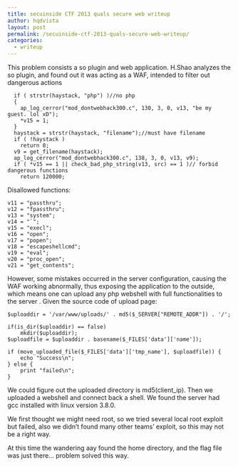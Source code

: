 ```yaml
---
title: secuinside CTF 2013 quals secure web writeup
author: hqdvista
layout: post
permalink: /secuinside-ctf-2013-quals-secure-web-writeup/
categories:
  - writeup
---
```

This problem consists a so plugin and web application. H.Shao analyzes the so plugin, and found out it was acting as a WAF, intended to filter out dangerous actions

      if ( strstr(haystack, "php") )//no php
      {
        ap_log_cerror("mod_dontwebhack300.c", 130, 3, 0, v13, "be my guest. lol xD");
        *v15 = 1;
      }
      haystack = strstr(haystack, "filename");//must have filename
      if ( !haystack )
        return 0;
      v9 = get_filename(haystack);
      ap_log_cerror("mod_dontwebhack300.c", 138, 3, 0, v13, v9);
      if ( *v15 == 1 || check_bad_php_string(v13, src) == 1 )// forbid dangerous functions
        return 120000;
    

Disallowed functions:

    v11 = "passthru";
    v12 = "fpassthru";
    v13 = "system";
    v14 = "`";
    v15 = "execl";
    v16 = "open";
    v17 = "popen";
    v18 = "escapeshellcmd";
    v19 = "eval";
    v20 = "proc_open";
    v21 = "get_contents";
    

However, some mistakes occurred in the server configuration, causing the WAF working abnormally, thus exposing the application to the outside, which means one can upload any php webshell with full functionalities to the server . Given the source code of upload page:

    $uploaddir = '/var/www/uploads/' . md5($_SERVER["REMOTE_ADDR"]) . '/';
    
    if(is_dir($uploaddir) == false)
        mkdir($uploaddir);
    $uploadfile = $uploaddir . basename($_FILES['data']['name']);
    
    if (move_uploaded_file($_FILES['data']['tmp_name'], $uploadfile)) {
        echo "Success\n";
    } else {
        print "failed\n";
    }
    

We could figure out the uploaded directory is md5(client_ip). Then we uploaded a webshell and connect back a shell. We found the server had gcc installed with linux version 3.8.0.

We first thought we might need root, so we tried several local root exploit but failed, also we didn&#8217;t found many other teams&#8217; exploit, so this may not be a right way.

At this time the wandering aay found the home directory, and the flag file was just there&#8230; problem solved this way.